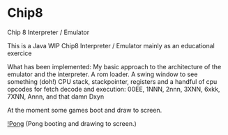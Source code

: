 # Chip8
Chip 8 Interpreter / Emulator

This is a Java WIP Chip8 Interpreter / Emulator mainly as an educational exercice

What has been implemented:
My basic approach to the architecture of the emulator and the interpreter.
A rom loader.
A swing window to see something (doh!)
CPU stack, stackpointer, registers and a handful of cpu opcodes for fetch decode and execution:
00EE, 1NNN, 2nnn, 3XNN, 6xkk, 7XNN, Annn, and that damn Dxyn

At the moment some games boot and draw to screen.

 [!Pong](https://user-images.githubusercontent.com/28767885/46166952-c58b7700-c294-11e8-99c5-374c34168b1e.png)
(Pong booting and drawing to screen.)
